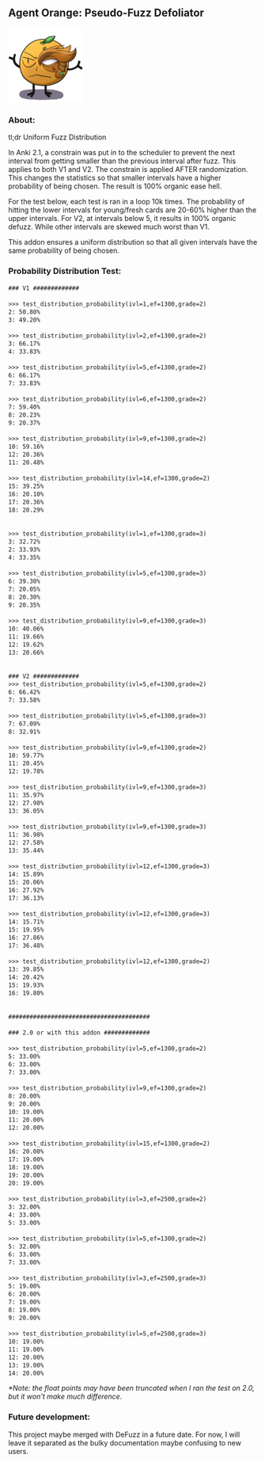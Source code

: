 ## Agent Orange: Pseudo-Fuzz Defoliator

<img src="https://github.com/lovac42/AgentOrange/blob/master/screenshots/orange.jpg?raw=true">  

### About:
tl;dr Uniform Fuzz Distribution

In Anki 2.1, a constrain was put in to the scheduler to prevent the next interval from getting smaller than the previous interval after fuzz. This applies to both V1 and V2. The constrain is applied AFTER randomization. This changes the statistics so that smaller intervals have a higher probability of being chosen. The result is 100% organic ease hell.

For the test below, each test is ran in a loop 10k times. The probability of hitting the lower intervals for young/fresh cards are 20-60% higher than the upper intervals. For V2, at intervals below 5, it results in 100% organic defuzz. While other intervals are skewed much worst than V1.

This addon ensures a uniform distribution so that all given intervals have the same probability of being chosen.


### Probability Distribution Test:

```
### V1 #############

>>> test_distribution_probability(ivl=1,ef=1300,grade=2)
2: 50.80%
3: 49.20%

>>> test_distribution_probability(ivl=2,ef=1300,grade=2)
3: 66.17%
4: 33.83%

>>> test_distribution_probability(ivl=5,ef=1300,grade=2)
6: 66.17%
7: 33.83%

>>> test_distribution_probability(ivl=6,ef=1300,grade=2)
7: 59.40%
8: 20.23%
9: 20.37%

>>> test_distribution_probability(ivl=9,ef=1300,grade=2)
10: 59.16%
12: 20.36%
11: 20.48%

>>> test_distribution_probability(ivl=14,ef=1300,grade=2)
15: 39.25%
16: 20.10%
17: 20.36%
18: 20.29%


>>> test_distribution_probability(ivl=1,ef=1300,grade=3)
3: 32.72%
2: 33.93%
4: 33.35%

>>> test_distribution_probability(ivl=5,ef=1300,grade=3)
6: 39.30%
7: 20.05%
8: 20.30%
9: 20.35%

>>> test_distribution_probability(ivl=9,ef=1300,grade=3)
10: 40.06%
11: 19.66%
12: 19.62%
13: 20.66%


### V2 #############
>>> test_distribution_probability(ivl=5,ef=1300,grade=2)
6: 66.42%
7: 33.58%

>>> test_distribution_probability(ivl=5,ef=1300,grade=3)
7: 67.09%
8: 32.91%

>>> test_distribution_probability(ivl=9,ef=1300,grade=2)
10: 59.77%
11: 20.45%
12: 19.78%

>>> test_distribution_probability(ivl=9,ef=1300,grade=3)
11: 35.97%
12: 27.98%
13: 36.05%

>>> test_distribution_probability(ivl=9,ef=1300,grade=3)
11: 36.98%
12: 27.58%
13: 35.44%

>>> test_distribution_probability(ivl=12,ef=1300,grade=3)
14: 15.89%
15: 20.06%
16: 27.92%
17: 36.13%

>>> test_distribution_probability(ivl=12,ef=1300,grade=3)
14: 15.71%
15: 19.95%
16: 27.86%
17: 36.48%

>>> test_distribution_probability(ivl=12,ef=1300,grade=2)
13: 39.85%
14: 20.42%
15: 19.93%
16: 19.80%


########################################

### 2.0 or with this addon #############

>>> test_distribution_probability(ivl=5,ef=1300,grade=2)
5: 33.00%
6: 33.00%
7: 33.00%

>>> test_distribution_probability(ivl=9,ef=1300,grade=2)
8: 20.00%
9: 20.00%
10: 19.00%
11: 20.00%
12: 20.00%

>>> test_distribution_probability(ivl=15,ef=1300,grade=2)
16: 20.00%
17: 19.00%
18: 19.00%
19: 20.00%
20: 19.00%

>>> test_distribution_probability(ivl=3,ef=2500,grade=2)
3: 32.00%
4: 33.00%
5: 33.00%

>>> test_distribution_probability(ivl=5,ef=1300,grade=2)
5: 32.00%
6: 33.00%
7: 33.00%

>>> test_distribution_probability(ivl=3,ef=2500,grade=3)
5: 19.00%
6: 20.00%
7: 19.00%
8: 19.00%
9: 20.00%

>>> test_distribution_probability(ivl=5,ef=2500,grade=3)
10: 19.00%
11: 19.00%
12: 20.00%
13: 19.00%
14: 20.00%

```
<i>*Note: the float points may have been truncated when I ran the test on 2.0, but it won't make much difference.</i>


### Future development:
This project maybe merged with DeFuzz in a future date. For now, I will leave it separated as the bulky documentation maybe confusing to new users.
